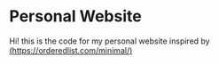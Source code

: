 # Personal Website

Hi! this is the code for my personal website inspired by [(https://orderedlist.com/minimal/)](https://github.com/orderedlist/minimal)
